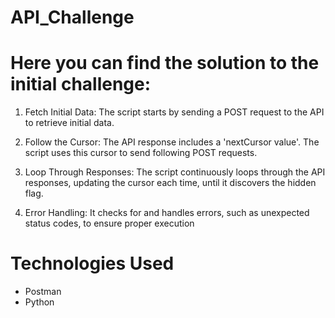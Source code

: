 # API_Challenge

 # Here you can find the solution to the initial challenge:
 
1. Fetch Initial Data: The script starts by sending a POST request to the API to retrieve initial data.

2. Follow the Cursor: The API response includes a 'nextCursor value'. The script uses this cursor to send following POST requests.

3. Loop Through Responses: The script continuously loops through the API responses, updating the cursor each time, until it discovers the hidden flag.

4. Error Handling: It checks for and handles errors, such as unexpected status codes, to ensure proper execution 

# Technologies Used

- Postman
- Python
